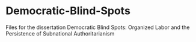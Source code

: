 # Democratic-Blind-Spots
Files for the dissertation Democratic Blind Spots: Organized Labor and the Persistence of Subnational Authoritarianism 
